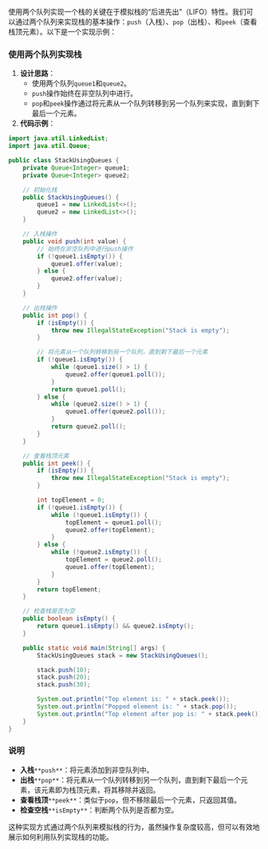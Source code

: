 使用两个队列实现一个栈的关键在于模拟栈的“后进先出”（LIFO）特性。我们可以通过两个队列来实现栈的基本操作：`push`（入栈）、`pop`（出栈）、和`peek`（查看栈顶元素）。以下是一个实现示例：

### 使用两个队列实现栈

1. **设计思路**：
    - 使用两个队列`queue1`和`queue2`。
    - `push`操作始终在非空队列中进行。
    - `pop`和`peek`操作通过将元素从一个队列转移到另一个队列来实现，直到剩下最后一个元素。
2. **代码示例**：

```java
import java.util.LinkedList;  
import java.util.Queue;  

public class StackUsingQueues {  
    private Queue<Integer> queue1;  
    private Queue<Integer> queue2;  

    // 初始化栈  
    public StackUsingQueues() {  
        queue1 = new LinkedList<>();  
        queue2 = new LinkedList<>();  
    }  

    // 入栈操作  
    public void push(int value) {  
        // 始终在非空队列中进行push操作  
        if (!queue1.isEmpty()) {  
            queue1.offer(value);  
        } else {  
            queue2.offer(value);  
        }  
    }  

    // 出栈操作  
    public int pop() {  
        if (isEmpty()) {  
            throw new IllegalStateException("Stack is empty");  
        }  

        // 将元素从一个队列转移到另一个队列，直到剩下最后一个元素  
        if (!queue1.isEmpty()) {  
            while (queue1.size() > 1) {  
                queue2.offer(queue1.poll());  
            }  
            return queue1.poll();  
        } else {  
            while (queue2.size() > 1) {  
                queue1.offer(queue2.poll());  
            }  
            return queue2.poll();  
        }  
    }  

    // 查看栈顶元素  
    public int peek() {  
        if (isEmpty()) {  
            throw new IllegalStateException("Stack is empty");  
        }  

        int topElement = 0;  
        if (!queue1.isEmpty()) {  
            while (!queue1.isEmpty()) {  
                topElement = queue1.poll();  
                queue2.offer(topElement);  
            }  
        } else {  
            while (!queue2.isEmpty()) {  
                topElement = queue2.poll();  
                queue1.offer(topElement);  
            }  
        }  
        return topElement;  
    }  

    // 检查栈是否为空  
    public boolean isEmpty() {  
        return queue1.isEmpty() && queue2.isEmpty();  
    }  

    public static void main(String[] args) {  
        StackUsingQueues stack = new StackUsingQueues();  

        stack.push(10);  
        stack.push(20);  
        stack.push(30);  

        System.out.println("Top element is: " + stack.peek());  
        System.out.println("Popped element is: " + stack.pop());  
        System.out.println("Top element after pop is: " + stack.peek());  
    }  
}
```

### 说明

- **入栈**`**push**`：将元素添加到非空队列中。
- **出栈**`**pop**`：将元素从一个队列转移到另一个队列，直到剩下最后一个元素，该元素即为栈顶元素，将其移除并返回。
- **查看栈顶**`**peek**`：类似于`pop`，但不移除最后一个元素，只返回其值。
- **检查空栈**`**isEmpty**`：判断两个队列是否都为空。

这种实现方式通过两个队列来模拟栈的行为，虽然操作复杂度较高，但可以有效地展示如何利用队列实现栈的功能。
